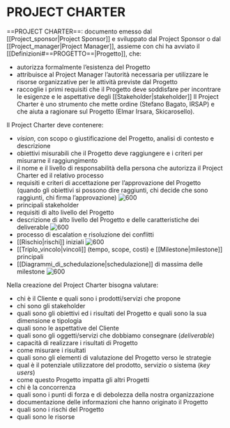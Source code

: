 # PROJECT CHARTER
==PROJECT CHARTER==: documento emesso dal [[Project_sponsor|Project Sponsor]] e sviluppato dal Project Sponsor o dal [[Project_manager|Project Manager]], assieme con chi ha avviato il [[Definizioni#==PROGETTO==|Progetto]], che:
- autorizza formalmente l’esistenza del Progetto
- attribuisce al Project Manager l’autorità necessaria per utilizzare le risorse organizzative per le attività previste dal Progetto
- raccoglie i primi requisiti che il Progetto deve soddisfare per incontrare le esigenze e le aspettative degli [[Stakeholder|stakeholder]]
Il Project Charter è uno strumento che mette ordine (Stefano Bagato, IRSAP) e che aiuta a ragionare sul Progetto (Elmar Irsara, Skicarosello).

Il Project Charter deve contenere:
- _vision_, con scopo o giustificazione del Progetto, analisi di contesto e descrizione
- obiettivi misurabili che il Progetto deve raggiungere e i criteri per misurarne il raggiungimento
- il nome e il livello di responsabilità della persona che autorizza il Project Charter ed il relativo processo
- requisiti e criteri di accettazione per l’approvazione del Progetto (quando gli obiettivi si possono dire raggiunti, chi decide che sono raggiunti, chi firma l’approvazione)
![600](charter1.png)
- principali stakeholder
- requisiti di alto livello del Progetto
- descrizione di alto livello del Progetto e delle caratteristiche dei deliverable
![600](charter2.png)
- processo di escalation e risoluzione dei conflitti
- [[Rischio|rischi]] iniziali
![600](charter3.png)
- [[Triplo_vincolo|vincoli]] (tempo, scope, costi) e [[Milestone|milestone]] principali
- [[Diagrammi_di_schedulazione|schedulazione]] di massima delle milestone
![600](charter4.png)

Nella creazione del Project Charter bisogna valutare:
- chi è il Cliente e quali sono i prodotti/servizi che propone
- chi sono gli stakeholder
- quali sono gli obiettivi ed i risultati del Progetto e quali sono la sua dimensione e tipologia
- quali sono le aspettative del Cliente
- quali sono gli oggetti/servizi che dobbiamo consegnare (_deliverable_)
- capacità di realizzare i risultati di Progetto
- come misurare i risultati
- quali sono gli elementi di valutazione del Progetto verso le strategie
- qual è il potenziale utilizzatore del prodotto, servizio o sistema (_key users_)
- come questo Progetto impatta gli altri Progetti
- chi è la concorrenza
- quali sono i punti di forza e di debolezza della nostra organizzazione
- documentazione delle informazioni che hanno originato il Progetto
- quali sono i rischi del Progetto
- quali sono le risorse